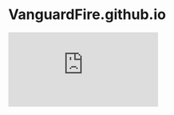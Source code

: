 # VanguardFire.github.io
<embed src="https://github.com/VanguardFire/VanguardFire.github.io/blob/master/EDD.pdf" type="application/pdf" />
